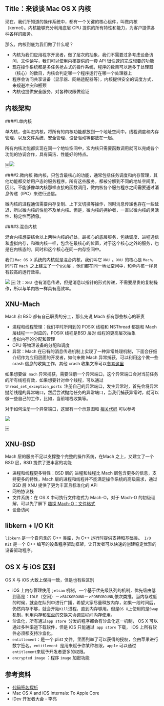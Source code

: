 ## Title：来谈谈 Mac OS X 内核
现在，我们所知道的操作系统中，都有一个关键的核心组件，叫做内核（kernel）。内核能够充分利用底层 CPU 提供的所有特性和能力，为客户提供各种各样的服务。

那么，内核到底为我们做了什么呢？

* 内核为我们应用程序开发者，做了层次的抽象，我们不需要过多考虑设备访问、文件读写，我们可以使用内核提供的一套 API 很快速的完成想要的功能
* 现在操作系统都是多任务抢占式的操作系统，程序的数目可以远多于处理器（核心）的数目，内核会判定哪一个程序运行在哪一个处理器上
* 程序会访问共享设备（显示器、网络适配器等），内核提供安全的调度方式，来规避冲突和瓶颈
* 内核也提供安全服务，对各种权限做验证

## 内核架构

####1.单内核

单内核，也叫宏内核，将所有的内核功能都放到一个地址空间中，线程调度和内存管理，以及文件系统、安全管理、设备驱动等都放在一起。

所有内核功能都实现在同一个地址空间中，宏内核只需要函数调用就可以完成各个功能的协调合作，具有简洁、性能好的特点。

￼![](http://p1.bqimg.com/567571/6e415fc1361d91de.jpg)

####2.微内核
微内核，只包含最核心的功能，通常包括任务调度和内存管理，其他功能都交给用户态的服务程序。所有这些服务，都被分解到不同的地址空间里，因此，不能够像单内核那样直接的函数调用，微内核各个服务程序之间需要通过消息传递（IPC）来进行通信。

微内核的进程通信需要内存复制、上下文切换等操作，同时消息传递也存在一些延迟，所以微内核的性能不及单内核。但是，微内核的拥护者，一直以微内核的灵活性、稳定性而骄傲。

####3.混合内核

混合内核想要结合以上两种内核的好处，最核心的底层服务，包括调度、进程通信和虚拟内存，和微内核一样，包含在最核心的位置，对于这个核心之外的服务，也是在内核态的，同时和这个核心在同一内存空间中。

我们 `Mac OS X` 系统的内核就是混合内核，我们叫它 `XNU `。`XNU `的核心是 `Mach`，同时在 `Mach `之上建立了一个` BSD `层 ，他们都在同一地址空间中，和单内核一样具有较高的运行效率。

![](http://p1.bqimg.com/567571/a5c6344497fa8136.jpg)
￼
注：`XNU `也有消息传递，但是消息以指针的形式传递，不需要昂贵的复制操作，所以与单内核一样具有高效率。

## XNU-Mach 

Mach 和 BSD 都有自己职责的分工，那么先说 Mach 都有那些核心的职责

* 进程和线程管理：我们平时所用到的 POSIX 线程和 NSThread 都是和 Mach 层线程一一对应的，POSIX 线程是BSD 层对 线程的更高层次抽象
* 虚拟内存的分配和管理
* CPU 等物理设备的分配和调度
* 异常：Mach 在已有的消息传递机制上实现了一种异常处理机制，下面会仔细介绍作为应用层面的开发者，如何来做 Mach 异常捕获，可以利用这个做一些 crash 信息的收集工作，其他 crash 收集文章可以[参考这里](https://github.com/joy0304/Joy-Blog/blob/master/%E5%AE%9E%E8%B7%B5%E6%B8%85%E5%8D%95%EF%BC%9A%E6%94%B6%E5%BD%95%E6%9C%80%E4%BD%B3%E5%AE%9E%E8%B7%B5%E5%8D%9A%E6%96%87.md)

如果想要做` mach` 异常捕获，需要注册一个异常端口，这个异常端口会对当前任务的所有线程有效，如果想要针对单个线程，可以通过 `thread_set_exception_ports `注册自己的异常端口，发生异常时，首先会将异常抛给线程的异常端口，然后尝试抛给任务的异常端口，当我们捕获异常时，就可以做一些自己的工作，比如，当前堆栈收集等。

对于如何注册一个异常端口，这里有一个示意图和 [相关代码](https://github.com/joy0304/Joy-Blog/tree/master/Contents/MachExceptionDemo) 可以参考


![](http://p1.bqimg.com/567571/b19be90e6d7d5ab1.jpg)

￼
## XNU-BSD

Mach 层的服务不足以支撑整个完整的操作系统，在Mach 之上，又建立了一个 BSD 层，BSD 提供了更丰富的功能

* 进程和线程更多特性：BSD 层的 进程和线程比 Mach 层包含更多的信息，支持更多的特性，Mach 层的进程和线程并不能满足操作系统的高级需求，通过BSD 层 XNU 提供了更为丰富且标准化的 API
* 网络协议栈
* 文件系统：在 OS X 中可执行文件格式为 Mach-O，对于 Mach-O 的初级理解，可以先了解下 [趣探 Mach-O：文件格式](https://github.com/joy0304/Joy-Blog/blob/master/Blog/%E8%B6%A3%E6%8E%A2%20Mach-O%EF%BC%9A%E6%96%87%E4%BB%B6%E6%A0%BC%E5%BC%8F.md)
* 设备访问

## libkern + I/O Kit

`libkern` 是一个自包含的 C++ 类库，为 C++ 运行时提供支持和基础类。` I/O Kit` 是一个 C++ 编写的设备程序驱动框架，让开发者可以快速的创建稳定优雅的设备驱动程序。

## OS X 与 iOS 区别

OS X 与 iOS 大致上保持一致，但是也有些区别

* iOS 上内存管理使用 `jetsam` 机制，一个基于优先级队列的机制，优先级由低到高是：`IDLE`（空闲）－>`BACKGROUND`－>`FOREGROUND`,依次类推。当内存过低的时候，就会在队列中进行广播，希望大家尽量释放内存，如果一段时间后，仍然内存不够，就会开始`Kill`进程，直到内存够用。但是` OS X `上使用的是` Swap `机制，利用内存和磁盘的交换来协调进程间内存使用。
* 沙盒化，所有通过`app store `分发的程序都会有沙盒化这一机制， OS X 可以通过多种渠道下载软件，但是 iOS 只能通过` app store` 下载， iOS 上所有软件必须都支持沙盒化。
* `entitlement`：是一个 plist 文件，里面列举了可以获得的授权，会由苹果进行数字签名。`entitlement `是用来赋予你某种权限，`apple` 可以通过` entitlement `来赋予开发者更多的权限。
* `encrypted image` ：程序 `image` 加密功能

## 参考资料

* [代码签名探析](https://objccn.io/issue-17-2/)
* Mac OS X and iOS Internals: To Apple Core
* iDev 开发者大会 - 李亮

